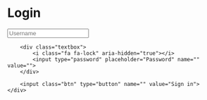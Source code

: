 <link rel="stylesheet" href="styles.css">
<body>
    <div class="login-box">
        <h1>Login</h1>
        <div class="textbox">
            <i class="fa fa-user" aria-hidden="true"></i>
            <!-- <i class="fa fa-plus" aria-hidden="true"></i> -->
            <input type="text" placeholder="Username" name="" value="">
        </div>

        <div class="textbox">
            <i class="fa fa-lock" aria-hidden="true"></i>
            <input type="password" placeholder="Password" name="" value="">
        </div>

        <input class="btn" type="button" name="" value="Sign in">
    </div>
</body>